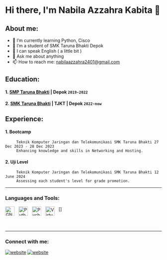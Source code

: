 # Hi there, I'm Nabila Azzahra Kabita 👋
## About me:

- 🌱 I’m currently learning Python, Cisco
- 👯 I’m a student of SMK Taruna Bhakti Depok
- 🤔 I can speak English ( a little bit )
- 💬 Ask me about anything
- 📫 How to reach me: nabilaazzahra2401@gmail.com

## Education:

#### 1. [SMP Taruna Bhakti](https://smptarunabhakti.com) |  Depok `2019-2022`
   
#### 2. [SMK Taruna Bhakti](https://smktarunabhakti.net) | TJKT | Depok `2022-now`

## Experience:
#### 1. Bootcamp 
         Teknik Komputer Jaringan dan Telekomunikasi SMK Taruna Bhakti 27 Dec 2023 - 28 Dec 2023 
         Enhancing knowledge and skills in Networking and Hosting.
         
#### 2. Uji Level
         Teknik Komputer Jaringan dan Telekomunikasi SMK Taruna Bhakti 12 June 2024 
         Assessing each student's level for grade promotion.
---

### Languages and Tools:

[[<img align="left" alt="GNS3" width="30px" src="https://th.bing.com/th/id/OIP.jrzsUe6lBkA45pXuGlP1rwHaIC?w=161&h=180&c=7&r=0&o=5&pid=1.7" style="padding-right:10px;" />][webdev]]
[<img align="left" alt="Python" width="30px" src="https://upload.wikimedia.org/wikipedia/commons/thumb/c/c3/Python-logo-notext.svg/110px-Python-logo-notext.svg.png?20100317150552" style="padding-right:10px;" />][webdev]
[<img align="left" alt="Pycharm" width="30px" src="https://upload.wikimedia.org/wikipedia/commons/thumb/1/1d/PyCharm_Icon.svg/220px-PyCharm_Icon.svg.png" style="padding-right:10px;" />][webdev]
[<img align="left" alt="Virtual Box" width="30px" src="https://i0.wp.com/softfamed.com/wp-content/uploads/2020/12/VirtualBox.jpg" style="padding-right:10px;" />][webdev]

<br />
<br />

---
### Connect with me:

[![website](./img/instagram-light.svg)](https://www.instagram.com/threeoflaa?igsh=MTEwaXAxMXh1cWZrOA#gh-light-mode-only)
[![website](./img/instagram-dark.svg)](https://www.instagram.com/threeoflaa?igsh=MTEwaXAxMXh1cWZrOA#gh-dark-mode-only)



[webdev]: https://github.com/vincentwidyan/vincentwidyan

